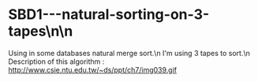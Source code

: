 # SBD1---natural-sorting-on-3-tapes\n\n
Using in some databases natural merge sort.\n
I'm using 3 tapes to sort.\n
Description of this algorithm : http://www.csie.ntu.edu.tw/~ds/ppt/ch7/img039.gif

